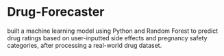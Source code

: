 # Drug-Forecaster
 built a machine learning model using Python and Random Forest to predict drug ratings based on user-inputted side effects and pregnancy safety categories, after processing a real-world drug dataset.

